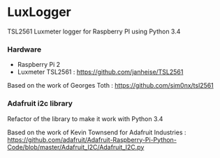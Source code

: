 # LuxLogger
TSL2561 Luxmeter logger for Raspberry PI using Python 3.4

### Hardware
* Raspberry Pi 2
* Luxmeter TSL2561 : https://github.com/janheise/TSL2561

Based on the work of Georges Toth :
https://github.com/sim0nx/tsl2561

### Adafruit i2c library
Refactor of the library to make it work with Python 3.4

Based on the work of Kevin Townsend for Adafruit Industries :
https://github.com/adafruit/Adafruit-Raspberry-Pi-Python-Code/blob/master/Adafruit_I2C/Adafruit_I2C.py
